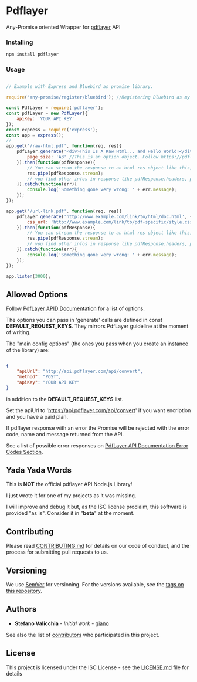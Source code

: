 # Pdflayer

Any-Promise oriented Wrapper for [pdflayer](https://pdflayer.com) API

### Installing

```javascript
npm install pdflayer
```

### Usage

```javascript

// Example with Express and Bluebird as promise library.

require('any-promise/register/bluebird'); //Registering Bluebird as my preferred Promise library. If not done will go native.

const PdfLayer = require('pdflayer');
const pdfLayer = new PdfLayer({
	apiKey: 'YOUR API KEY'
});
const express = require('express');
const app = express();
// 
app.get('/raw-html.pdf', function(req, res){
	pdfLayer.generate('<div>This Is A Raw Html... and Hello World!</div>', {
		page_size: 'A3' //This is an option object. Follow https://pdflayer.com/documentation for more infos.
	}).then(function(pdfResponse){
		// You can stream the response to an html res object like this;
		res.pipe(pdfResponse.stream);
		// you find other infos in response like pdfResponse.headers, pdfResponse.fileName, pdfResponse.size
	}).catch(function(err){
		console.log('Something gone very wrong: ' + err.message);
	});
});

app.get('/url-link.pdf', function(req, res){
	pdfLayer.generate('http://www.example.com/link/to/html/doc.html', {
		css_url: 'http://www.example.com/link/to/pdf-specific/style.css' //This is an option object. Follow https://pdflayer.com/documentation for more infos.
	}).then(function(pdfResponse){
		// You can stream the response to an html res object like this;
		res.pipe(pdfResponse.stream);
		// you find other infos in response like pdfResponse.headers, pdfResponse.fileName, pdfResponse.size
	}).catch(function(err){
		console.log('Something gone very wrong: ' + err.message);
	});
});

app.listen(3000);
```

## Allowed Options

Follow [PdfLayer APID Documentation](https://pdflayer.com/documentation) for a list of options.

The options you can pass in 'generate' calls are defined in const __DEFAULT_REQUEST_KEYS__. They mirrors PdfLayer guideline at the moment of writing.

The "main config options" (the ones you pass when you create an instance of the library) are:

```json

{
	"apiUrl": "http://api.pdflayer.com/api/convert",
	"method": "POST",
	"apiKey": "YOUR API KEY"
}
```

in addition to the __DEFAULT_REQUEST_KEYS__ list.

Set the apiUrl to 'https://api.pdflayer.com/api/convert' if you want encription and you have a paid plan.

If pdflayer response with an error the Promise will be rejected with the error code, name and message returned from the API.

See a list of possible error responses on [PdfLayer API Documentation Error Codes Section](https://pdflayer.com/documentation#error_codes).

## Yada Yada Words

This is __NOT__ the official pdflayer API Node.js Library! 

I just wrote it for one of my projects as it was missing. 

I will improve and debug it but, as the ISC license proclaim, this software is provided "as is". Consider it in "__beta__" at the moment. 

## Contributing

Please read [CONTRIBUTING.md](https://github.com/giano/pdflayer/blob/master/contributing.md) for details on our code of conduct, and the process for submitting pull requests to us.

## Versioning

We use [SemVer](http://semver.org/) for versioning. For the versions available, see the [tags on this repository](https://github.com/giano/pdflayer/tags). 

## Authors

* **Stefano Valicchia** - *Initial work* - [giano](https://github.com/giano/pdflayer)

See also the list of [contributors](https://github.com/giano/pdflayer/contributors) who participated in this project.

## License

This project is licensed under the ISC License - see the [LICENSE.md](LICENSE.md) file for details

